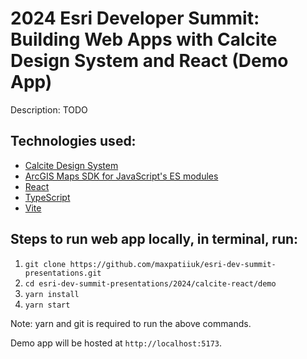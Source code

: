 # 2024 Esri Developer Summit: Building Web Apps with Calcite Design System and React (Demo App)

Description: TODO

## Technologies used:
- [Calcite Design System](https://developers.arcgis.com/calcite-design-system/)
- [ArcGIS Maps SDK for JavaScript's ES modules](https://developers.arcgis.com/javascript/latest/)
- [React](https://react.dev/)
- [TypeScript](https://www.typescriptlang.org/)
- [Vite](https://vitejs.dev/)

## Steps to run web app locally, in terminal, run:

1. `git clone https://github.com/maxpatiiuk/esri-dev-summit-presentations.git`
2. `cd esri-dev-summit-presentations/2024/calcite-react/demo`
3. `yarn install`
4. `yarn start`

Note: yarn and git is required to run the above commands.

Demo app will be hosted at `http://localhost:5173`.





